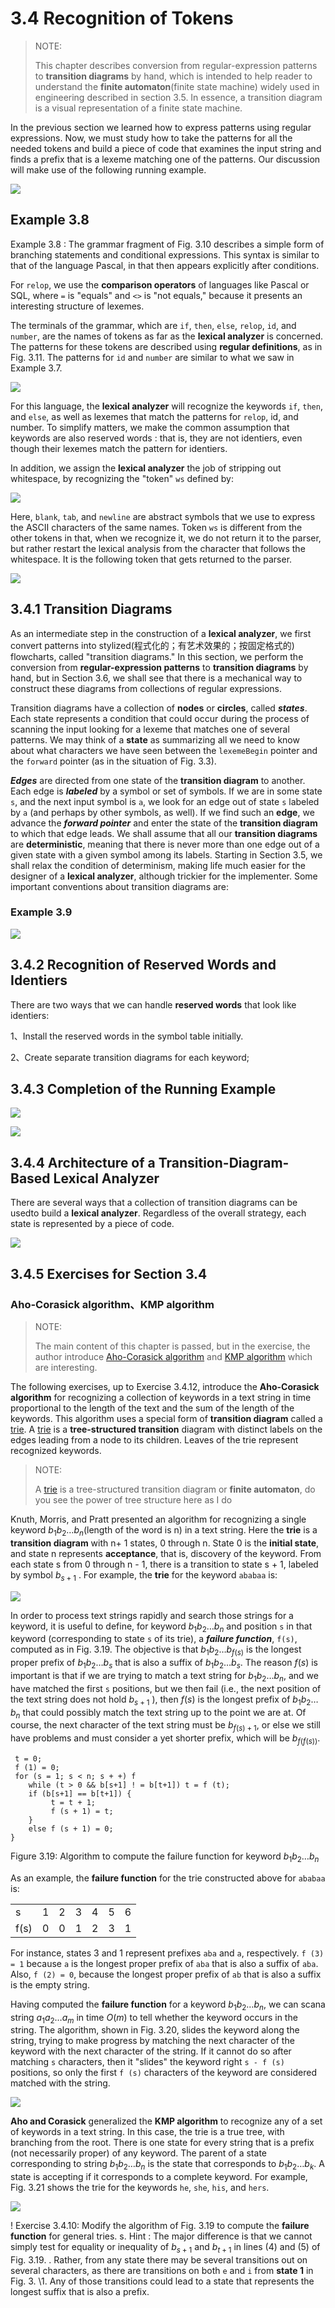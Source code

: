# 3.4 Recognition of Tokens

> NOTE:  
>
> This chapter  describes conversion from regular-expression patterns to **transition diagrams** by hand, which is intended to help reader to understand the **finite automaton**(finite state machine) widely used in engineering described in section 3.5. In essence, a transition diagram is a visual representation of a finite state machine.

In the previous section we learned how to express patterns using regular expressions. Now, we must study how to take the patterns for all the needed tokens and build a piece of code that examines the input string and finds a prefix that is a lexeme matching one of the patterns. Our discussion will make use of the following running example.



![](./figure-3.10-A-grammar-for-branching-statements.png)

## Example 3.8

Example 3.8 : The grammar fragment of Fig. 3.10 describes a simple form of branching statements and conditional expressions. This syntax is similar to that of the language Pascal, in that then appears explicitly after conditions.

For `relop`, we use the **comparison operators** of languages like Pascal or SQL, where `=` is "equals" and `<>` is "not equals," because it presents an interesting structure of lexemes.

The terminals of the grammar, which are `if`, `then`, `else`, `relop`, `id`, and `number`, are the names of tokens as far as the **lexical analyzer** is concerned. The patterns for these tokens are described using **regular definitions**, as in Fig. 3.11. The patterns for `id` and `number` are similar to what we saw in Example 3.7.



![](figure-3.11-Patterns-for-tokens-of-Example-3.8.png)

For this language, the **lexical analyzer** will recognize the keywords `if`, `then`, and `else`, as well as lexemes that match the patterns for `relop`, id, and number. To simplify matters, we make the common assumption that keywords are also reserved words : that is, they are not identiers, even though their lexemes match the pattern for identiers.

In addition, we assign the **lexical analyzer** the job of stripping out whitespace, by recognizing the "token" `ws` defined by:

![](./figure-regex-white-space.png)



Here, `blank`, `tab`, and `newline` are abstract symbols that we use to express the ASCII characters of the same names. Token `ws` is different from the other tokens in that, when we recognize it, we do not return it to the parser, but rather restart the lexical analysis from the character that follows the whitespace. It is the following token that gets returned to the parser.

![](figure-3.12-Tokens-their-patterns-and-attribute-values.png)

## 3.4.1 Transition Diagrams 

As an intermediate step in the construction of a **lexical analyzer**, we first convert patterns into stylized(程式化的；有艺术效果的；按固定格式的) flowcharts, called "transition diagrams." In this section, we perform the conversion from **regular-expression patterns** to **transition diagrams** by hand, but in Section 3.6, we shall see that there is a mechanical way to construct these diagrams from collections of regular expressions.

Transition diagrams have a collection of **nodes** or **circles**, called ***states***. Each state represents a condition that could occur during the process of scanning the input looking for a lexeme that matches one of several patterns. We may think of a **state** as summarizing all we need to know about what characters we have seen between the `lexemeBegin` pointer and the `forward` pointer (as in the situation of Fig. 3.3).

***Edges*** are directed from one state of the **transition diagram** to another. Each edge is ***labeled*** by a symbol or set of symbols. If we are in some state `s`, and the next input symbol is `a`, we look for an edge out of state `s` labeled by `a` (and perhaps by other symbols, as well). If we find such an **edge**, we advance the ***forward pointer*** and enter the state of the **transition diagram** to which that edge leads. We shall assume that all our **transition diagrams** are **deterministic**, meaning that there is never more than one edge out of a given state with a given symbol among its labels. Starting in Section 3.5, we shall relax the condition of determinism, making life much easier for the designer of a **lexical analyzer**, although trickier for the implementer. Some important conventions about transition diagrams are:

### Example 3.9



![](figure-3.13-transition-diagram-for-relop.png)





## 3.4.2 Recognition of Reserved Words and Identiers 



There are two ways that we can handle **reserved words** that look like identiers:

1、Install the reserved words in the symbol table initially.

2、Create separate transition diagrams for each keyword; 



## 3.4.3 Completion of the Running Example 



![](figure-3.16-A-transition-diagram-for-unsigned-numbers.png)



![](figure-3.17-A-transition-diagram-for-whitespace.png)



## 3.4.4 Architecture of a Transition-Diagram-Based Lexical Analyzer 

There are several ways that a collection of transition diagrams can be usedto build a **lexical analyzer**. Regardless of the overall strategy, each state is represented by a piece of code.



![](figure-3.18-sketch-of-implementation-of-relop-transition-diagram.png)

## 3.4.5 Exercises for Section 3.4 



### Aho-Corasick algorithm、KMP algorithm

> NOTE: 
>
> The main content of this chapter is passed, but in the exercise,  the author introduce [Aho-Corasick algorithm](https://en.wikipedia.org/wiki/Aho%E2%80%93Corasick_algorithm) and [KMP algorithm](https://en.wikipedia.org/wiki/Knuth%E2%80%93Morris%E2%80%93Pratt_algorithm) which are interesting.

The following exercises, up to Exercise 3.4.12, introduce the **Aho-Corasick algorithm** for recognizing a collection of keywords in a text string in time proportional to the length of the text and the sum of the length of the keywords. This algorithm uses a special form of **transition diagram** called a [trie](https://en.wikipedia.org/wiki/Trie). A [trie](https://en.wikipedia.org/wiki/Trie) is a **tree-structured transition** diagram with distinct labels on the edges leading from a node to its children. Leaves of the trie represent recognized keywords.

> NOTE: 
>
> A [trie](https://en.wikipedia.org/wiki/Trie) is a tree-structured transition diagram or **finite automaton**, do you see the power of tree structure here as I do

Knuth, Morris, and Pratt presented an algorithm for recognizing a single keyword $b_1 b_2 \dots b_n$(length of the word is n) in a text string. Here the **trie** is a **transition diagram** with n+ 1 states, 0 through n. State 0 is the **initial state**, and state n represents **acceptance**, that is, discovery of the keyword. From each state s from 0 through n - 1, there is a transition to state s + 1, labeled by symbol $b_{s+1}$ . For example, the **trie** for the keyword `ababaa` is:

![](./figure-trie-.jpg)

In order to process text strings rapidly and search those strings for a keyword, it is useful to define, for keyword $b_1 b_2 \dots b_n$ and position `s` in that keyword (corresponding to state `s` of its trie),  a ***failure function***, `f(s)`, computed as in Fig. 3.19.  The objective is that $b_1 b_2 \dots b_{f(s)}$ is the longest proper prefix of $b_1 b_2 \dots b_s$ that is also a suffix of $b_1 b_2 \dots b_s$.  The reason $f (s)$ is important is that if we are trying to match a text string for $b_1 b_2 \dots b_n$,  and we have matched the first `s` positions, but we then fail (i.e., the next position of the text string does not hold $b_{s+1}$ ), then $f (s)$ is the longest prefix of  $b_1 b_2 \dots b_n$ that could possibly match the text string up to the point we are at. Of course, the next character of the text string must be $b_{f (s)+1}$, or else we still have problems and must consider a yet shorter prefix, which will be $b_{f (f (s))}$.

```pseudocode
 t = 0;
 f (1) = 0;
 for (s = 1; s < n; s + +) f
 	while (t > 0 && b[s+1] ! = b[t+1]) t = f (t);
 	if (b[s+1] == b[t+1]) {
         t = t + 1;
         f (s + 1) = t;
    }
 	else f (s + 1) = 0;
}
```

Figure 3.19: Algorithm to compute the failure function for keyword $b_1 b_2 \dots b_n$

As an example, the **failure function** for the trie constructed above for `ababaa` is:



|      |      |      |      |      |      |      |
| ---- | ---- | ---- | ---- | ---- | ---- | ---- |
| s    | 1    | 2    | 3    | 4    | 5    | 6    |
| f(s) | 0    | 0    | 1    | 2    | 3    | 1    |





For instance, states 3 and 1 represent prefixes `aba` and `a`, respectively. `f (3) = 1` because `a` is the longest proper prefix of `aba` that is also a suffix of `aba`. Also, `f (2) = 0`, because the longest proper prefix of `ab` that is also a suffix is the empty string.



Having computed the **failure function** for a keyword $b_1 b_2 \dots b_n$, we can scana string $a_1 a_2 \dots a_m$ in time $O(m)$ to tell whether the keyword occurs in the string. The algorithm, shown in Fig. 3.20, slides the keyword along the string, trying to make progress by matching the next character of the keyword with the next character of the string. If it cannot do so after matching `s` characters, then it "slides" the keyword right `s - f (s)` positions, so only the first `f (s)` characters of the keyword are considered matched with the string.

![](figure-3.20-the-KMP-algorithm.png)



**Aho and Corasick** generalized the **KMP algorithm** to recognize any of a set of keywords in a text string. In this case, the trie is a true tree, with branching from the root. There is one state for every string that is a prefix (not necessarily proper) of any keyword. The parent of a state corresponding to string $b_1 b_2 \dots b_n$ is the state that corresponds to $b_1 b_2 \dots b_k$. A state is accepting if it corresponds to a complete keyword. For example, Fig. 3.21 shows the trie for the keywords `he`, `she`, `his`, and `hers`.

![](./figure-3.21-Trie-for-keywords-he-she-his-hers.jpg)

! Exercise 3.4.10: Modify the algorithm of Fig. 3.19 to compute the **failure function** for general tries. s. Hint : The major difference is that we cannot simply test for equality or inequality of $b_{s+1}$ and $b_{t+1}$ in lines (4) and (5) of Fig. 3.19. . Rather, from any state there may be several transitions out on several characters, as there are transitions on both `e` and `i` from **state 1** in Fig. 3. \1. Any of those transitions could lead to a state that represents the longest suffix that is also a prefix.
